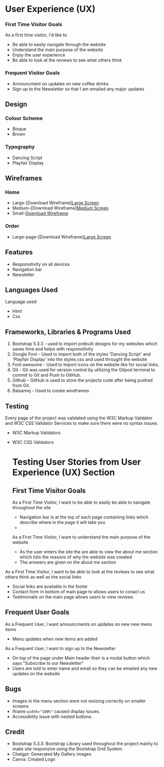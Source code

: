 # User Experience (UX)

### First Time Visitor Goals
As a first time visitor, i'd like to
* Be able to easily navigate through the website
* Understand the main purpose of the website
* Enjoy the user experience
* Be able to look at the reviews to see what others think


### Frequent Visitor Goals
* Announcment on updates on new coffee drinks
* Sign up to the Newsletter so that I am emailed any major updates

## Design

### Colour Scheme
* Bisque
* Brown

### Typography
* Dancing Script
* Playfair Display

## Wireframes
### Home
* Large-[Download Wireframe][Large Screen](https://github.com/Abdishakur05/Debug/blob/3d520f49327bdf7e1e99c8e7a8dc5dd76805bf58/home%20page.bmpr)
* Medium-[Download Wireframe][Medium Screen](https://github.com/Abdishakur05/Debug/blob/83647ab4e33046150d29728f11e7cc9ead42f95d/mediumscreenhome.bmpr)
* Small-[Download Wireframe](https://github.com/Abdishakur05/Debug/blob/53a754ee3b422a3ca84ee66b716a746708a4b41f/mobilescreenhome.bmpr)

### Order
* Large-page-[Download Wireframe][Large Screen](https://github.com/Abdishakur05/Debug/blob/6e5ad1ca436f24caed80909b46ee9d9dac527b68/orderwire.bmpr)


## Features
* Responsitivity on all devices
* Navigation bar
* Newsletter


## Languages Used
Language used
* Html
* Css

## Frameworks, Libraries & Programs Used
1. Bootstrap 5.3.3 - used to import prebuilt designs for my websites which saves time and helps with responsitivity
2. Google Font - Used to import both of the styles 'Dancing Script' and 'Playfair Display' into the styles.css and used throught the website
3. Font awesome - Used to import icons on the website like for social links.
4. Git - Git was used for version control by utilizing the Gitpod terminal to commit to Git and Push to GitHub.
5. Github - GitHub is used to store the projects code after being pushed from Git.
6. Balsamiq - Used to create wireframes

## Testing
Every page of the project was validated using the W3C Markup Validator and W3C CSS Validator Services to make sure there were no syntax issues.
* W3C Markup Validators
* W3C CSS Validators

  # Testing User Stories from User Experience (UX) Section

  ## First Time Visitor Goals
  As a First Time Visitor, I want to be able to easily be able to navigate throughout the site
  * Navigation bar is at the top of each page containing links which describe where in the page it will take you
  * 

  As a First Time Visitor, I want to understand the main purpose of the website
  * As the user enters the site the are able to view the about me section which lists the reasons of why the website was created
  * The answers are given on the about me section

 As a First Time Visitor, I want to be able to look at the reviews to see what others think as well as the social links
 * Social links are available in the footer
 * Contact form in bottom of main page to allows users to conact us
 * Testimonails on the main page allows users to view reviews

## Frequent User Goals
As a Frequent User, I want announcments on updates on new new menu items 
* Menu updates when new items are added

As a Frequent User, I want to sign up to the Newsletter 
* On top of the page under Main header their is a modal button which says "Subscribe to our Newsletter"
* Users are told to enter name and email so they can be emailed any new updates on the website

## Bugs
* Images in the menu section were not resizing correctly on smaller screens
* Iframe `width="100%"` caused display issues.
* Accessibility issue with nested buttons.

## Credit
* Bootstrap 5.3.3: Bootstrap Library used throughout the project mainly to make site responsive using the Bootstrap Grid System.
* Chatgpt: Generated My Gallery images
* Canva: Created Logo
   
